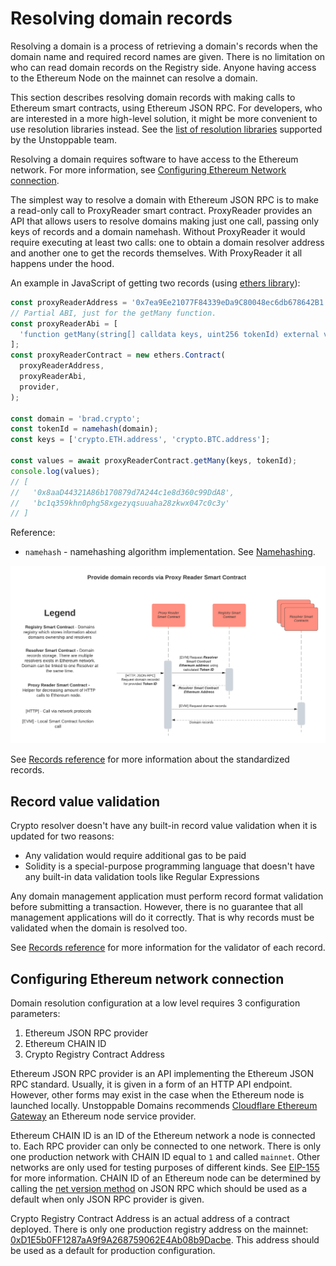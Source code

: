 # Resolving domain records

Resolving a domain is a process of retrieving a domain's records when the domain name and required record names are given. There is no limitation on who can read domain records on the Registry side. Anyone having access to the Ethereum Node on the mainnet can resolve a domain.

This section describes resolving domain records with making calls to Ethereum smart contracts, using Ethereum JSON RPC. For developers, who are interested in a more high-level solution, it might be more convenient to use resolution libraries instead. See the [list of resolution libraries](https://github.com/unstoppabledomains/dot-crypto#resolution-libraries) supported by the Unstoppable team.

Resolving a domain requires software to have access to the Ethereum network. For more information, see [Configuring Ethereum Network connection](resolving-domain-records.md#configuring-ethereum-network-connection).

The simplest way to resolve a domain with Ethereum JSON RPC is to make a read-only call to ProxyReader smart contract. ProxyReader provides an API that allows users to resolve domains making just one call, passing only keys of records and a domain namehash. Without ProxyReader it would require executing at least two calls: one to obtain a domain resolver address and another one to get the records themselves. With ProxyReader it all happens under the hood.

An example in JavaScript of getting two records \(using [ethers library](https://www.npmjs.com/package/ethers)\):

```javascript
const proxyReaderAddress = '0x7ea9Ee21077F84339eDa9C80048ec6db678642B1';
// Partial ABI, just for the getMany function.
const proxyReaderAbi = [
  'function getMany(string[] calldata keys, uint256 tokenId) external view returns (string[] memory)'
];
const proxyReaderContract = new ethers.Contract(
  proxyReaderAddress,
  proxyReaderAbi,
  provider,
);

const domain = 'brad.crypto';
const tokenId = namehash(domain);
const keys = ['crypto.ETH.address', 'crypto.BTC.address'];

const values = await proxyReaderContract.getMany(keys, tokenId);
console.log(values);
// [
//   '0x8aaD44321A86b170879d7A244c1e8d360c99DdA8',
//   'bc1q359khn0phg58xgezyqsuuaha28zkwx047c0c3y'
// ]
```

Reference:

* `namehash` - namehashing algorithm implementation. See [Namehashing](namehashing.md).

![](../.gitbook/assets/provide_domain_records_via_proxy_reader_smart_contract%20%284%29%20%281%29.png)

See [Records reference](records-reference.md) for more information about the standardized records.

## Record value validation

Crypto resolver doesn't have any built-in record value validation when it is updated for two reasons:

* Any validation would require additional gas to be paid
* Solidity is a special-purpose programming language that doesn't have any built-in data validation tools like Regular Expressions

Any domain management application must perform record format validation before submitting a transaction. However, there is no guarantee that all management applications will do it correctly. That is why records must be validated when the domain is resolved too.

See [Records reference](records-reference.md) for more information for the validator of each record.

## Configuring Ethereum network connection

Domain resolution configuration at a low level requires 3 configuration parameters:

1. Ethereum JSON RPC provider
2. Ethereum CHAIN ID
3. Crypto Registry Contract Address

Ethereum JSON RPC provider is an API implementing the Ethereum JSON RPC standard. Usually, it is given in a form of an HTTP API endpoint. However, other forms may exist in the case when the Ethereum node is launched locally. Unstoppable Domains recommends [Cloudflare Ethereum Gateway](https://developers.cloudflare.com/distributed-web/ethereum-gateway) an Ethereum node service provider.

Ethereum CHAIN ID is an ID of the Ethereum network a node is connected to. Each RPC provider can only be connected to one network. There is only one production network with CHAIN ID equal to `1` and called `mainnet`. Other networks are only used for testing purposes of different kinds. See [EIP-155](https://eips.ethereum.org/EIPS/eip-155) for more information. CHAIN ID of an Ethereum node can be determined by calling the [net version method](https://eth.wiki/json-rpc/API#net_version) on JSON RPC which should be used as a default when only JSON RPC provider is given.

Crypto Registry Contract Address is an actual address of a contract deployed. There is only one production registry address on the mainnet: [0xD1E5b0FF1287aA9f9A268759062E4Ab08b9Dacbe](https://etherscan.io/address/0xD1E5b0FF1287aA9f9A268759062E4Ab08b9Dacbe). This address should be used as a default for production configuration.

